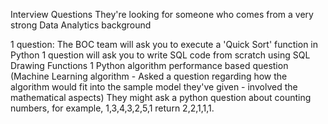 Interview Questions 
They're looking for someone who comes from a very strong Data Analytics background 

1 question: The BOC team will ask you to execute a 'Quick Sort' function in Python
1 question will ask you to write SQL code from scratch using SQL Drawing Functions
1 Python algorithm performance based question 
(Machine Learning algorithm - Asked a question regarding how the algorithm would fit into the sample model they've given - involved the mathematical aspects)
They might ask a python question about counting numbers, for example, 1,3,4,3,2,5,1 return 2,2,1,1,1.
